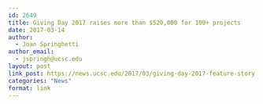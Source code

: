 ```yaml
---
id: 2649
title: Giving Day 2017 raises more than $520,000 for 100+ projects
date: 2017-03-14
author:
  - Joan Springhetti
author_email:
  - jspringh@ucsc.edu
layout: post
link_post: https://news.ucsc.edu/2017/03/giving-day-2017-feature-story.html
categories: "News"
format: link
---
```

